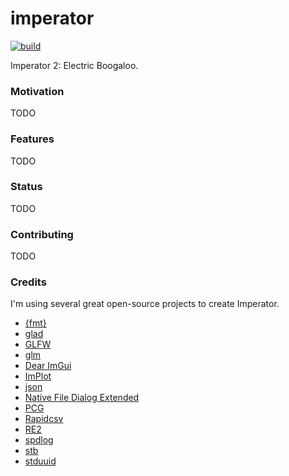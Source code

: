 # imperator

[![build](https://github.com/bogicide/imperator/actions/workflows/c-cpp.yml/badge.svg?branch=main)](https://github.com/bogicide/imperator/actions/workflows/c-cpp.yml)

Imperator 2: Electric Boogaloo.

### Motivation

TODO

### Features

TODO

### Status

TODO

### Contributing

TODO

### Credits

I'm using several great open-source projects to create Imperator.

- [{fmt}](https://github.com/fmtlib/fmt)
- [glad](https://github.com/Dav1dde/glad)
- [GLFW](https://github.com/glfw/glfw)
- [glm](https://github.com/g-truc/glm)
- [Dear ImGui](https://github.com/ocornut/imgui/tree/docking)
- [ImPlot](https://github.com/epezent/implot)
- [json](https://github.com/nlohmann/json)
- [Native File Dialog Extended](https://github.com/btzy/nativefiledialog-extended)
- [PCG](https://github.com/imneme/pcg-cpp)
- [Rapidcsv](https://github.com/d99kris/rapidcsv)
- [RE2](https://github.com/google/re2)
- [spdlog](https://github.com/gabime/spdlog)
- [stb](https://github.com/nothings/stb)
- [stduuid](https://github.com/mariusbancila/stduuid)
